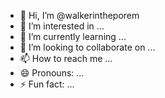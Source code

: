 - 👋 Hi, I’m @walkerintheporem
- 👀 I’m interested in ...
- 🌱 I’m currently learning ...
- 💞️ I’m looking to collaborate on ...
- 📫 How to reach me ...
- 😄 Pronouns: ...
- ⚡ Fun fact: ...

<!---
walkerintheporem/walkerintheporem is a ✨ special ✨ repository because its `README.md` (this file) appears on your GitHub profile.
You can click the Preview link to take a look at your changes.
--->
